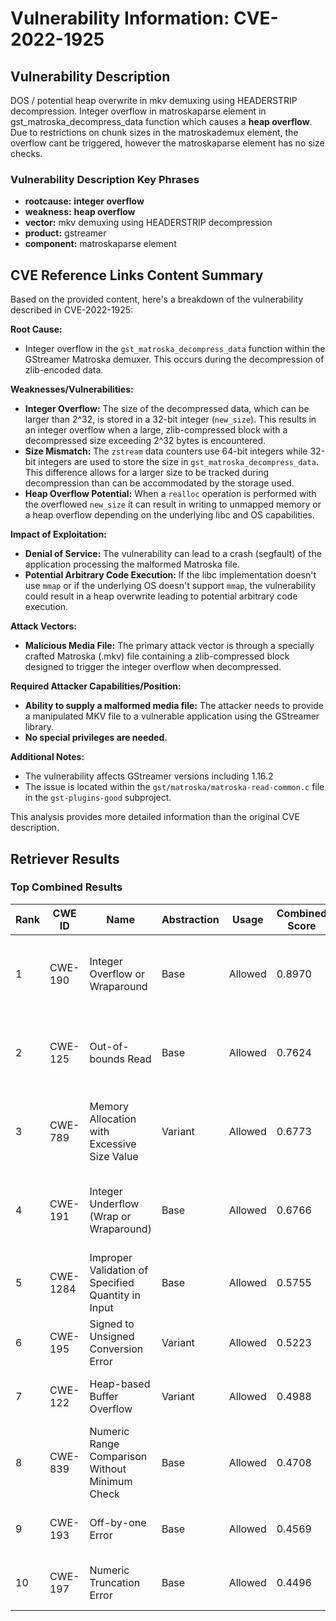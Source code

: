 # Vulnerability Information: CVE-2022-1925

## Vulnerability Description
DOS / potential heap overwrite in mkv demuxing using HEADERSTRIP decompression. Integer overflow in matroskaparse element in gst_matroska_decompress_data function which causes a **heap overflow**. Due to restrictions on chunk sizes in the matroskademux element, the overflow cant be triggered, however the matroskaparse element has no size checks.

### Vulnerability Description Key Phrases
- **rootcause:** **integer overflow**
- **weakness:** **heap overflow**
- **vector:** mkv demuxing using HEADERSTRIP decompression
- **product:** gstreamer
- **component:** matroskaparse element

## CVE Reference Links Content Summary
Based on the provided content, here's a breakdown of the vulnerability described in CVE-2022-1925:

**Root Cause:**

*   Integer overflow in the `gst_matroska_decompress_data` function within the GStreamer Matroska demuxer. This occurs during the decompression of zlib-encoded data.

**Weaknesses/Vulnerabilities:**

*   **Integer Overflow:** The size of the decompressed data, which can be larger than 2^32,  is stored in a 32-bit integer (`new_size`). This results in an integer overflow when a large, zlib-compressed block with a decompressed size exceeding 2^32 bytes is encountered.
*   **Size Mismatch:** The `zstream` data counters use 64-bit integers while 32-bit integers are used to store the size in `gst_matroska_decompress_data`. This difference allows for a larger size to be tracked during decompression than can be accommodated by the storage used.
*   **Heap Overflow Potential:** When a `realloc` operation is performed with the overflowed `new_size` it can result in writing to unmapped memory or a heap overflow depending on the underlying libc and OS capabilities.

**Impact of Exploitation:**

*   **Denial of Service:** The vulnerability can lead to a crash (segfault) of the application processing the malformed Matroska file.
*  **Potential Arbitrary Code Execution:** If the libc implementation doesn't use `mmap` or if the underlying OS doesn't support `mmap`, the vulnerability could result in a heap overwrite leading to potential arbitrary code execution.

**Attack Vectors:**

*   **Malicious Media File:** The primary attack vector is through a specially crafted Matroska (.mkv) file containing a zlib-compressed block designed to trigger the integer overflow when decompressed.

**Required Attacker Capabilities/Position:**

*   **Ability to supply a malformed media file:** The attacker needs to provide a manipulated MKV file to a vulnerable application using the GStreamer library.
*   **No special privileges are needed.**

**Additional Notes:**

*   The vulnerability affects GStreamer versions including 1.16.2
*   The issue is located within the `gst/matroska/matroska-read-common.c` file in the `gst-plugins-good` subproject.

This analysis provides more detailed information than the original CVE description.

## Retriever Results

### Top Combined Results

| Rank | CWE ID | Name | Abstraction | Usage | Combined Score | Retrievers | Individual Scores |
|------|--------|------|-------------|-------|---------------|------------|-------------------|
| 1 | CWE-190 | Integer Overflow or Wraparound | Base | Allowed | 0.8970 | dense, sparse, graph | dense: 0.581, sparse: 0.592, graph: 0.749 |
| 2 | CWE-125 | Out-of-bounds Read | Base | Allowed | 0.7624 | dense, sparse, graph | dense: 0.508, sparse: 0.369, graph: 0.830 |
| 3 | CWE-789 | Memory Allocation with Excessive Size Value | Variant | Allowed | 0.6773 | dense, sparse, graph | dense: 0.521, sparse: 0.340, graph: 0.780 |
| 4 | CWE-191 | Integer Underflow (Wrap or Wraparound) | Base | Allowed | 0.6766 | dense, sparse, graph | dense: 0.529, sparse: 0.346, graph: 0.598 |
| 5 | CWE-1284 | Improper Validation of Specified Quantity in Input | Base | Allowed | 0.5755 | sparse, graph | sparse: 0.381, graph: 1.000 |
| 6 | CWE-195 | Signed to Unsigned Conversion Error | Variant | Allowed | 0.5223 | sparse, graph | sparse: 0.374, graph: 0.984 |
| 7 | CWE-122 | Heap-based Buffer Overflow | Variant | Allowed | 0.4988 | dense, sparse | dense: 0.597, sparse: 0.423 |
| 8 | CWE-839 | Numeric Range Comparison Without Minimum Check | Base | Allowed | 0.4708 | sparse, graph | sparse: 0.330, graph: 0.789 |
| 9 | CWE-193 | Off-by-one Error | Base | Allowed | 0.4569 | dense, sparse | dense: 0.502, sparse: 0.359 |
| 10 | CWE-197 | Numeric Truncation Error | Base | Allowed | 0.4496 | dense, sparse | dense: 0.499, sparse: 0.350 |

